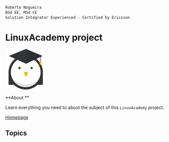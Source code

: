```
Roberto Nogueira  
BSd EE, MSd CE
Solution Integrator Experienced - Certified by Ericsson
```
# LinuxAcademy project

![futurelearn image](images/linuxacademy.png)

**About **

Learn everything you need to about the subject of this `LinuxAcademy` project.

[Homepage](https://linuxacademy.com)

## Topics
```
```

